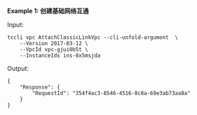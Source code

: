 **Example 1: 创建基础网络互通**



Input: 

```
tccli vpc AttachClassicLinkVpc --cli-unfold-argument  \
    --Version 2017-03-12 \
    --VpcId vpc-gjui0b5t \
    --InstanceIds ins-0x5msjda
```

Output: 
```
{
    "Response": {
        "RequestId": "354f4ac3-8546-4516-8c8a-69e3ab73aa8a"
    }
}
```

